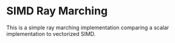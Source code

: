# SIMD Ray Marching

This is a simple ray marching implementation comparing a scalar implementation to vectorized SIMD.